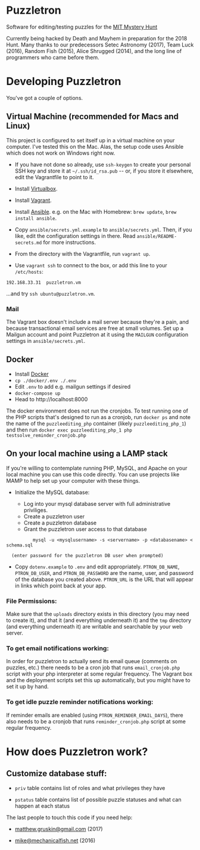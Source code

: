 # Puzzletron

Software for editing/testing puzzles for the
[MIT Mystery Hunt](http://www.mit.edu/~puzzle/)

Currently being hacked by Death and Mayhem in preparation for the 2018
Hunt. Many thanks to our predecessors Setec Astronomy (2017), Team
Luck (2016), Random Fish (2015), Alice Shrugged (2014), and the long
line of programmers who came before them.

# Developing Puzzletron

You've got a couple of options.

## Virtual Machine (recommended for Macs and Linux)

This project is configured to set itself up in a virtual machine on
your computer. I've tested this on the Mac. Alas, the setup code uses
Ansible which does not work on Windows right now.

- If you have not done so already, use `ssh-keygen` to create your
personal SSH key and store it at `~/.ssh/id_rsa.pub` -- or, if you
store it elsewhere, edit the Vagrantfile to point to it.

- Install [Virtualbox](https://www.virtualbox.org).

- Install [Vagrant](http://www.vagrantup.com).

- Install
  [Ansible](http://docs.ansible.com/intro_installation.html#installing-the-control-machine). e.g. on
  the Mac with Homebrew: `brew update`, `brew install ansible`.

- Copy `ansible/secrets.yml.example` to `ansible/secrets.yml`. Then,
if you like, edit the configuration settings in there. Read
`ansible/README-secrets.md` for more instructions.

- From the directory with the Vagrantfile, run `vagrant up`.

- Use `vagrant ssh` to connect to the box, or add this line to your `/etc/hosts`:

```
192.168.33.31  puzzletron.vm
```

...and try `ssh ubuntu@puzzletron.vm`.

### Mail

The Vagrant box doesn't include a mail server because they're a pain,
and because transactional email services are free at small
volumes. Set up a Mailgun account and point Puzzletron at it using the
`MAILGUN` configuration settings in `ansible/secrets.yml`.

## Docker

- Install [Docker](https://www.docker.com/community-edition#/download)
- `cp ./docker/.env ./.env`
- Edit `.env` to add e.g. mailgun settings if desired
- `docker-compose up`
- Head to http://localhost:8000

The docker environment does not run the cronjobs. To test running one of the
PHP scripts that's designed to run as a cronjob, run `docker ps` and note the
name of the `puzzleediting_php` container (likely `puzzleediting_php_1`) and
then run `docker exec puzzleediting_php_1 php testsolve_reminder_cronjob.php`

## On your local machine using a LAMP stack

If you're willing to contemplate running PHP, MySQL, and Apache on
your local machine you can use this code directly. You can use
projects like MAMP to help set up your computer with these things.

- Initialize the MySQL database:

    - Log into your mysql database server with full administrative
      priviliges.
    - Create a puzzletron user
    - Create a puzzletron database
    - Grant the puzzletron user access to that database

```
          mysql -u <mysqlusername> -s <servername> -p <databasename> < schema.sql
```
      (enter password for the puzzletron DB user when prompted)

- Copy `dotenv.example` to `.env` and edit
  appropriately. `PTRON_DB_NAME`, `PTRON_DB_USER`, and
  `PTRON_DB_PASSWORD` are the name, user, and password of the database
  you created above. `PTRON_URL` is the URL that will appear in links
  which point back at your app.

### File Permissions:

Make sure that the `uploads` directory exists in this directory (you
may need to create it), and that it (and everything underneath it) and
the `tmp` directory (and everything underneath it) are writable and
searchable by your web server.


### To get email notifications working:

In order for puzzletron to actually send its email queue (comments on
puzzles, etc.) there needs to be a cron job that runs
`email_cronjob.php` script with your php interpreter at some regular
frequency. The Vagrant box and the deployment scripts set this up
automatically, but you might have to set it up by hand.

### To get idle puzzle reminder notifications working:

If reminder emails are enabled (using `PTRON_REMINDER_EMAIL_DAYS`),
there also needs to be a cronjob that runs `reminder_cronjob.php`
script at some regular frequency.

# How does Puzzletron work?

## Customize database stuff:

* `priv` table contains list of roles and what privileges they have

* `pstatus` table contains list of possible puzzle statuses and what
  can happen at each status


The last people to touch this code if you need help:

* matthew.gruskin@gmail.com (2017)

* mike@mechanicalfish.net (2016)
